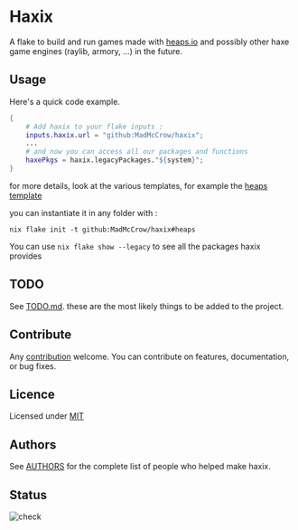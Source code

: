 # Haxix

A flake to build and run games made with [heaps.io](https://heaps.io/) and possibly other haxe game engines (raylib, armory, ...) in the future.

## Usage

Here's a quick code example.
```nix
{
    # Add haxix to your flake inputs :
    inputs.haxix.url = "github:MadMcCrow/haxix";
    ...
    # and now you can access all our packages and functions
    haxePkgs = haxix.legacyPackages."${system}";
}
```
for more details, look at the various templates, for example the [heaps template](../templates/)

you can instantiate it in any folder with :
```
nix flake init -t github:MadMcCrow/haxix#heaps
```

You can use `nix flake show --legacy` to see all the packages haxix provides

## TODO

See [TODO.md](./TODO.md). these are the most likely things to be added to the project.

## Contribute

Any [contribution](./CONTRIBUTING.md) welcome. You can contribute on features, documentation, or bug fixes.

## Licence

Licensed under [MIT](./Licence.md)

## Authors

See [AUTHORS](./AUTHORS.md) for the complete list of people who helped make haxix.

## Status

![check](https://github.com/MadMcCrow/haxix/actions/workflows/check.yml/badge.svg?branch=main)
